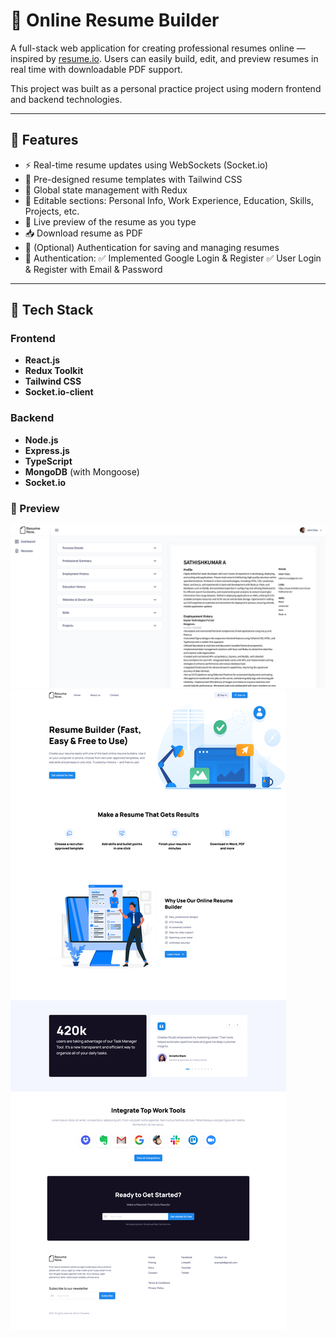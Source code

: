 # 📝 Online Resume Builder

A full-stack web application for creating professional resumes online — inspired by [resume.io](https://resume.io). Users can easily build, edit, and preview resumes in real time with downloadable PDF support.

This project was built as a personal practice project using modern frontend and backend technologies.

---

## 🚀 Features

- ⚡ Real-time resume updates using WebSockets (Socket.io)
- 🎨 Pre-designed resume templates with Tailwind CSS
- 🧠 Global state management with Redux
- 📝 Editable sections: Personal Info, Work Experience, Education, Skills, Projects, etc.
- 📄 Live preview of the resume as you type
- 📥 Download resume as PDF
- 🔐 (Optional) Authentication for saving and managing resumes
- 🔐 Authentication:
    ✅ Implemented Google Login & Register
    ✅ User Login & Register with Email & Password

---

## 🧰 Tech Stack

### Frontend
- **React.js**
- **Redux Toolkit**
- **Tailwind CSS**
- **Socket.io-client**

### Backend
- **Node.js**
- **Express.js**
- **TypeScript**
- **MongoDB** (with Mongoose)
- **Socket.io**


### 📸 Preview

![Resume Builder Screenshot](./resume_editor.png)
![Landing Page Screenshot](./landing.png)